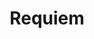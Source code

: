 ---
layout: music
title: Requiem
aif: "/music/AAGreene_Requiem.aif"
mp3: "/music/AAGreene_Requiem.mp3"
ogg: "/music/AAGreene_Requiem.ogg"
---
